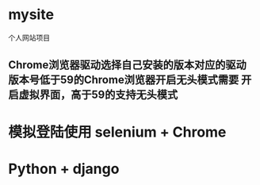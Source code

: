 # mysite
个人网站项目
## Chrome浏览器驱动选择自己安装的版本对应的驱动 版本号低于59的Chrome浏览器开启无头模式需要 开启虚拟界面，高于59的支持无头模式
# 模拟登陆使用 selenium + Chrome

# Python  + django  
